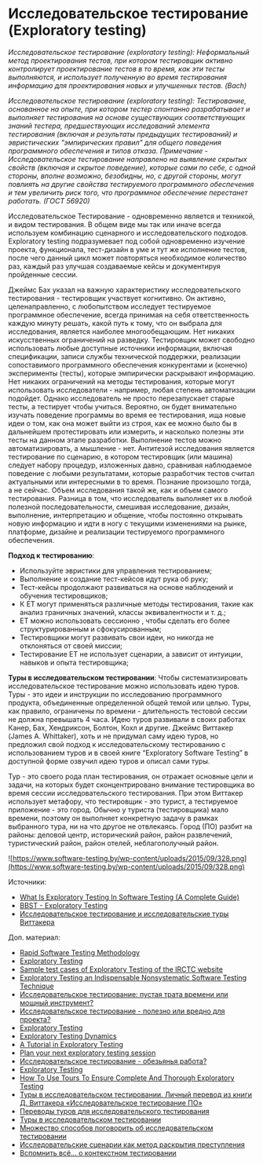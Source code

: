 # Исследовательское тестирование (Exploratory testing)

_Исследовательское тестирование (exploratory testing): Неформальный метод проектирования тестов, при котором тестировщик активно контролирует проектирование тестов в то время, как эти тесты выполняются, и использует полученную во время тестирования информацию для проектирования новых и улучшенных тестов. (Bach)_

_Исследовательское тестирование (exploratory testing): Тестирование, основанное на опыте, при котором тестер спонтанно разрабатывает и выполняет тестирования на основе существующих соответствующих знаний тестера, предшествующих исследований элемента тестирования (включая и результаты предыдущих тестирований) и эвристических "эмпирических правил" для общего поведения программного обеспечения и типов отказа. Примечание - Исследовательское тестирование направлено на выявление скрытых свойств (включая и скрытое поведение), которые сами по себе, с одной стороны, вполне возможно, безобидны, но, с другой стороны, могут повлиять на другие свойства тестируемого программного обеспечения и тем увеличить риск того, что программное обеспечение перестанет работать. (ГОСТ 56920)_

Исследовательское Тестирование - одновременно является и техникой, и видом тестирования. В общем виде мы так или иначе всегда используем комбинацию сценарного и исследовательского подходов. Exploratory testing подразумевает под собой одновременно изучение проекта, функционала, тест-дизайн в уме и тут же исполнение тестов, после чего данный цикл может повторяться необходимое количество раз, каждый раз улучшая создаваемые кейсы и документируя пройденные сессии.

Джеймс Бах указал на важную характеристику исследовательского тестирования - тестировщик участвует когнитивно. Он активно, целенаправленно, с любопытством исследует тестируемое программное обеспечение, всегда принимая на себя ответственность каждую минуту решать, какой путь к тому, что он выбрала для исследования, является наиболее многообещающим. Нет никаких искусственных ограничений на разведку. Тестировщик может свободно использовать любые доступные источники информации, включая спецификации, записи службы технической поддержки, реализации сопоставимого программного обеспечения конкурентами и (конечно) эксперименты (тесты), которые эмпирически раскрывают информацию. Нет никаких ограничений на методы тестирования, которые могут использовать исследователи - например, любая степень автоматизации подойдет. Однако исследователь не просто перезапускает старые тесты, а тестирует чтобы учиться. Вероятно, он будет внимательно изучать поведение программы во время ее тестирования, ища новые идеи о том, как она может выйти из строя, как ее можно было бы в дальнейшем протестировать или измерить, и насколько полезны эти тесты на данном этапе разработки. Выполнение тестов можно автоматизировать, а мышление - нет. Антитезой исследования является тестирование по сценарию, в котором тестировщик (или машина) следует набору процедур, изложенных давно, сравнивая наблюдаемое поведение с любыми результатами, которые разработчик тестов считал актуальными или интересными в то время. Познание произошло тогда, а не сейчас. Объем исследования такой же, как и объем самого тестирования. Разница в том, что исследователь выполняет их в любой полезной последовательности, смешивая исследование, дизайн, выполнение, интерпретацию и общение, чтобы постоянно открывать новую информацию и идти в ногу с текущими изменениями на рынке, платформе, дизайне и реализации тестируемого программного обеспечения.

**Подход к тестированию**:

* Используйте эвристики для управления тестированием;
* Выполнение и создание тест-кейсов идут рука об руку;
* Тест-кейсы продолжают развиваться на основе наблюдений и обучения тестировщиков;
* К ET могут применяться различные методы тестирования, такие как анализ граничных значений, классы эквивалентности и т. д.;
* ET можно использовать сессионно , чтобы сделать его более структурированным и сфокусированным;
* Тестировщики могут развивать свои идеи, но никогда не отклоняться от своей миссии;
* Тестирование ET не использует сценарии, а зависит от интуиции, навыков и опыта тестировщика;

**Туры в исследовательском тестировании**: Чтобы систематизировать исследовательское тестирование можно использовать идею туров. Туры - это идеи и инструкции по исследованию программного продукта, объединенные определенной общей темой или целью. Туры, как правило, ограничены по времени - длительность тестовой сессии не должна превышать 4 часа. Идею туров развивали в своих работах Канер, Бах, Хендриксон, Болтон, Кохл и другие. Джеймс Виттакер (James A. Whittaker), хоть и не придумал саму идею туров, но предложил свой подход к исследовательскому тестированию с использованием туров и в своей книге “Exploratory Software Testing” в доступной форме озвучил идею туров и описал сами туры.

Тур - это своего рода план тестирования, он отражает основные цели и задачи, на которых будет сконцентрировано внимание тестировщика во время сессии исследовательского тестирования. При этом Виттакер использует метафору, что тестировщик - это турист, а тестируемое приложение - это город. Обычно у туриста (тестировщика) мало времени, поэтому он выполняет конкретную задачу в рамках выбранного тура, ни на что другое не отвлекаясь. Город (ПО) разбит на районы: деловой центр, исторический район, район развлечений, туристический район, район отелей, неблагополучный район.

![https://www.software-testing.by/wp-content/uploads/2015/09/328.png](https://www.software-testing.by/wp-content/uploads/2015/09/328.png)

Источники:

* [What Is Exploratory Testing In Software Testing (A Complete Guide)](https://www.softwaretestinghelp.com/what-is-exploratory-testing/)
* [BBST - Exploratory Testing](http://www.testingeducation.org/BBST/exploratory/)
* [Исследовательское тестирование и исследовательские туры Виттакера](https://www.software-testing.by/blog/exploratory-testing-exploratory-tours/)

Доп. материал:

* [Rapid Software Testing Methodology](https://www.satisfice.com/rapid-testing-methodology)
* [Exploratory Testing](https://www.satisfice.com/exploratory-testing)
* [Sample test cases of Exploratory Testing of the IRCTC website](https://www.softwaretestinghelp.com/wp-content/qa/uploads/2019/12/IRCTC-Exploratory-Testing.xlsx)
* [Exploratory Testing an Indispensable Nonsystematic Software Testing Technique](https://www.softwaretestinggenius.com/exploratory-testing-an-indispensable-nonsystematic-software-testing-technique/)
* [Исследовательское тестирование: пустая трата времени или мощный инструмент?](https://habr.com/ru/post/535094/)
* [Исследовательское тестирование - полезно или вредно для проекта?](https://www.youtube.com/watch?v=wNOGbU5bcvI)
* [Exploratory Testing](http://www.testingeducation.org/BBST/exploratory/BBSTExploring.pdf)
* [Exploratory Testing Dynamics](https://silo.tips/download/exploratory-testing-dynamics)
* [A Tutorial in Exploratory Testing](https://www.kaner.com/pdfs/QAIExploring.pdf)
* [Plan your next exploratory testing session](https://medium.com/@cristina.mtys/tips-for-your-next-exploratory-testing-session-22b4421b9620)
* [Исследовательское тестирование - обезьянья работа?](https://telegra.ph/Issledovatelskoe-testirovanie--obezyanya-rabota-04-22-2)
* [Exploratory Testing](https://martinfowler.com/bliki/ExploratoryTesting.html)
* [How To Use Tours To Ensure Complete And Thorough Exploratory Testing](https://www.softwaretestinghelp.com/exploratory-testing-tours/)
* [Туры в исследовательском тестировании. Личный перевод из книги Д. Виттакера «Исследовательское тестирование ПО»](https://habr.com/ru/post/328990/)
* [Переводы туров для исследовательского тестирования](https://www.software-testing.ru/library/testing/testing-for-beginners/2965-exploratory-software-testing)
* [Туры в исследовательском тестировании](https://telegra.ph/Tury-v-issledovatelskom-testirovanii-07-23)
* [Множество способов поговорить об исследовательском тестировании](https://software-testing.ru/library/testing/other-testing/3717-there-are-plenty-of-ways-to-talk-about)
* [Исследовательские сценарии как метод раскрытия преступления](https://www.youtube.com/watch?v=S1VNifFxYy4)
* [Вспомнить всё... о контекстном тестировании](https://www.youtube.com/watch?v=JSSnOvNFDLU)
